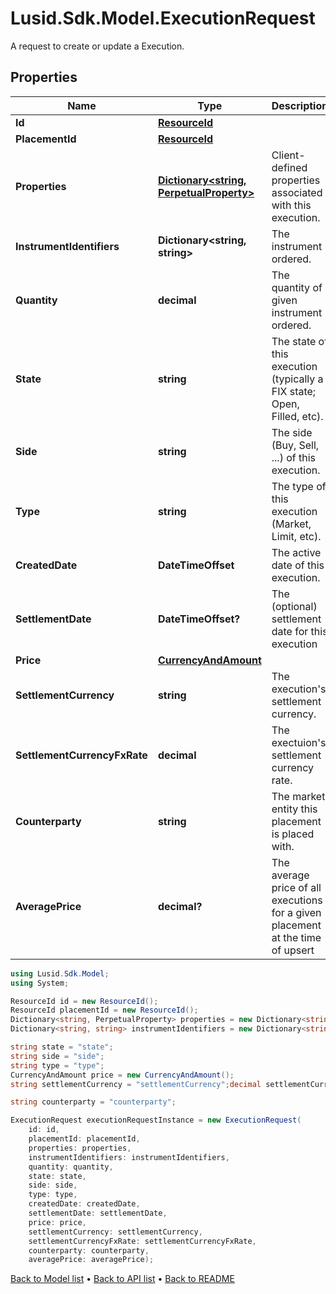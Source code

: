 # Lusid.Sdk.Model.ExecutionRequest
A request to create or update a Execution.

## Properties

Name | Type | Description | Notes
------------ | ------------- | ------------- | -------------
**Id** | [**ResourceId**](ResourceId.md) |  | 
**PlacementId** | [**ResourceId**](ResourceId.md) |  | 
**Properties** | [**Dictionary&lt;string, PerpetualProperty&gt;**](PerpetualProperty.md) | Client-defined properties associated with this execution. | [optional] 
**InstrumentIdentifiers** | **Dictionary&lt;string, string&gt;** | The instrument ordered. | 
**Quantity** | **decimal** | The quantity of given instrument ordered. | 
**State** | **string** | The state of this execution (typically a FIX state; Open, Filled, etc). | 
**Side** | **string** | The side (Buy, Sell, ...) of this execution. | 
**Type** | **string** | The type of this execution (Market, Limit, etc). | 
**CreatedDate** | **DateTimeOffset** | The active date of this execution. | 
**SettlementDate** | **DateTimeOffset?** | The (optional) settlement date for this execution | [optional] 
**Price** | [**CurrencyAndAmount**](CurrencyAndAmount.md) |  | 
**SettlementCurrency** | **string** | The execution&#39;s settlement currency. | 
**SettlementCurrencyFxRate** | **decimal** | The exectuion&#39;s settlement currency rate. | 
**Counterparty** | **string** | The market entity this placement is placed with. | 
**AveragePrice** | **decimal?** | The average price of all executions for a given placement at the time of upsert | [optional] 

```csharp
using Lusid.Sdk.Model;
using System;

ResourceId id = new ResourceId();
ResourceId placementId = new ResourceId();
Dictionary<string, PerpetualProperty> properties = new Dictionary<string, PerpetualProperty>();
Dictionary<string, string> instrumentIdentifiers = new Dictionary<string, string>();decimal quantity = "quantity";

string state = "state";
string side = "side";
string type = "type";
CurrencyAndAmount price = new CurrencyAndAmount();
string settlementCurrency = "settlementCurrency";decimal settlementCurrencyFxRate = "settlementCurrencyFxRate";

string counterparty = "counterparty";

ExecutionRequest executionRequestInstance = new ExecutionRequest(
    id: id,
    placementId: placementId,
    properties: properties,
    instrumentIdentifiers: instrumentIdentifiers,
    quantity: quantity,
    state: state,
    side: side,
    type: type,
    createdDate: createdDate,
    settlementDate: settlementDate,
    price: price,
    settlementCurrency: settlementCurrency,
    settlementCurrencyFxRate: settlementCurrencyFxRate,
    counterparty: counterparty,
    averagePrice: averagePrice);
```

[Back to Model list](../README.md#documentation-for-models) &#8226; [Back to API list](../README.md#documentation-for-api-endpoints) &#8226; [Back to README](../README.md)

